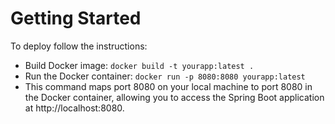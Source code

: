 # Getting Started

To deploy follow the instructions:
* Build Docker image: `docker build -t yourapp:latest .`
* Run the Docker container: `docker run -p 8080:8080 yourapp:latest`
* This command maps port 8080 on your local machine to port 8080 in the Docker container, allowing you to access the Spring Boot application at http://localhost:8080.

